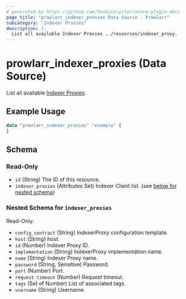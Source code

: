 ```yaml
---
# generated by https://github.com/hashicorp/terraform-plugin-docs
page_title: "prowlarr_indexer_proxies Data Source - Prowlarr"
subcategory: "Indexer Proxies"
description: |-
  List all available Indexer Proxies ../resources/indexer_proxy.
---
```


# prowlarr_indexer_proxies (Data Source)

<!-- subcategory:Indexer Proxies -->
List all available [Indexer Proxies](../resources/indexer_proxy).

## Example Usage

```terraform
data "prowlarr_indexer_proxies" "example" {
}
```

<!-- schema generated by tfplugindocs -->
## Schema

### Read-Only

- `id` (String) The ID of this resource.
- `indexer_proxies` (Attributes Set) Indexer Client list. (see [below for nested schema](#nestedatt--indexer_proxies))

<a id="nestedatt--indexer_proxies"></a>
### Nested Schema for `indexer_proxies`

Read-Only:

- `config_contract` (String) IndexerProxy configuration template.
- `host` (String) host.
- `id` (Number) Indexer Proxy ID.
- `implementation` (String) IndexerProxy implementation name.
- `name` (String) Indexer Proxy name.
- `password` (String, Sensitive) Password.
- `port` (Number) Port.
- `request_timeout` (Number) Request timeout.
- `tags` (Set of Number) List of associated tags.
- `username` (String) Username.
